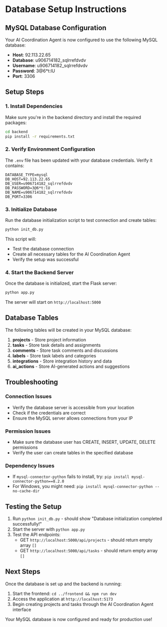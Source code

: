 # Database Setup Instructions

## MySQL Database Configuration

Your AI Coordination Agent is now configured to use the following MySQL database:

- **Host**: 92.113.22.65
- **Database**: u906714182_sqlrrefdvdv
- **Username**: u906714182_sqlrrefdvdv
- **Password**: 3@6*t:lU
- **Port**: 3306

## Setup Steps

### 1. Install Dependencies

Make sure you're in the backend directory and install the required packages:

```bash
cd backend
pip install -r requirements.txt
```

### 2. Verify Environment Configuration

The `.env` file has been updated with your database credentials. Verify it contains:

```
DATABASE_TYPE=mysql
DB_HOST=92.113.22.65
DB_USER=u906714182_sqlrrefdvdv
DB_PASSWORD=3@6*t:lU
DB_NAME=u906714182_sqlrrefdvdv
DB_PORT=3306
```

### 3. Initialize Database

Run the database initialization script to test connection and create tables:

```bash
python init_db.py
```

This script will:
- Test the database connection
- Create all necessary tables for the AI Coordination Agent
- Verify the setup was successful

### 4. Start the Backend Server

Once the database is initialized, start the Flask server:

```bash
python app.py
```

The server will start on `http://localhost:5000`

## Database Tables

The following tables will be created in your MySQL database:

1. **projects** - Store project information
2. **tasks** - Store task details and assignments
3. **comments** - Store task comments and discussions
4. **labels** - Store task labels and categories
5. **integrations** - Store integration history and data
6. **ai_actions** - Store AI-generated actions and suggestions

## Troubleshooting

### Connection Issues
- Verify the database server is accessible from your location
- Check if the credentials are correct
- Ensure the MySQL server allows connections from your IP

### Permission Issues
- Make sure the database user has CREATE, INSERT, UPDATE, DELETE permissions
- Verify the user can create tables in the specified database

### Dependency Issues
- If `mysql-connector-python` fails to install, try: `pip install mysql-connector-python==8.2.0`
- For Windows, you might need: `pip install mysql-connector-python --no-cache-dir`

## Testing the Setup

1. Run `python init_db.py` - should show "Database initialization completed successfully!"
2. Start the server with `python app.py`
3. Test the API endpoints:
   - GET `http://localhost:5000/api/projects` - should return empty array `[]`
   - GET `http://localhost:5000/api/tasks` - should return empty array `[]`

## Next Steps

Once the database is set up and the backend is running:

1. Start the frontend: `cd ../frontend && npm run dev`
2. Access the application at `http://localhost:5173`
3. Begin creating projects and tasks through the AI Coordination Agent interface

Your MySQL database is now configured and ready for production use!